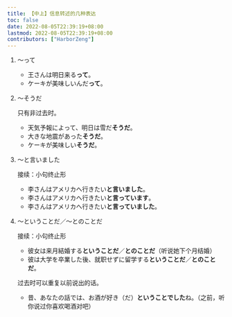 ```yaml
---
title: 【中上】信息转述的几种表达
toc: false
date: 2022-08-05T22:39:19+08:00
lastmod: 2022-08-05T22:39:19+08:00
contributors: ["HarborZeng"]
---
```


1. ～って

   - 王さんは明日来る**って**。
   - ケーキが美味しいんだ**って**。

2. ～そうだ

   只有非过去时。

   - 天気予報によって、明日は雪だ**そうだ**。
   - 大きな地震があった**そうだ**。
   - ケーキが美味しい**そうだ**。

3. ～と言いました

   接续：小句终止形

   - 李さんはアメリカへ行きたい**と言いました**。
   - 李さんはアメリカへ行きたい**と言っています**。
   - 李さんはアメリカへ行きたい**と言っていました**。

4. ～ということだ／～とのことだ

   接续：小句终止形

   - 彼女は来月結婚する**ということだ**／**とのことだ**（听说她下个月结婚）
   - 彼は大学を卒業した後、就职せずに留学する**ということだ**／**とのことだ**。

   过去时可以重复以前说出的话。

   - 昔、あなたの話では、お酒が好き（だ）**ということでした**ね。（之前，听你说过你喜欢喝酒对吧）

